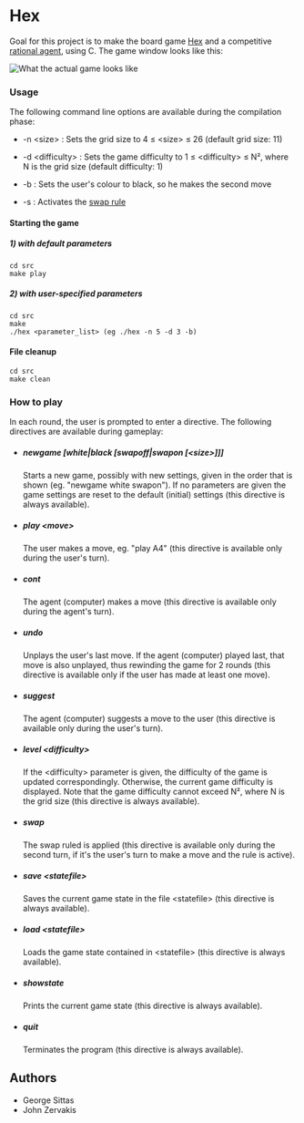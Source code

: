 # Hex
Goal for this project is to make the board game [Hex](https://en.wikipedia.org/wiki/Hex_(board_game)) and a
competitive [rational agent](https://en.wikipedia.org/wiki/Rational_agent), using C. The game window looks like this:

![What the actual game looks like](https://i.imgur.com/ybZ5tGg.png)

### Usage
The following command line options are available during the compilation phase:

- \-n \<size\> : Sets the grid size to 4 ≤ \<size\> ≤ 26 (default grid size: 11)

- \-d \<difficulty\> : Sets the game difficulty to 1 ≤ \<difficulty\> ≤ N², where N is the grid size
(default difficulty: 1)

- \-b : Sets the user's colour to black, so he makes the second move

- \-s : Activates the [swap rule](https://www.hexwiki.net/index.php/Swap_rule)

#### Starting the game
##### 1) with default parameters
```
cd src
make play
```
##### 2) with user-specified parameters
```
cd src
make
./hex <parameter_list> (eg ./hex -n 5 -d 3 -b)
```

#### File cleanup
```
cd src
make clean
```

### How to play
In each round, the user is prompted to enter a directive. The following directives are available during gameplay:

- ##### newgame [white|black [swapoff|swapon [\<size\>]]]

  Starts a new game, possibly with new settings, given in the order that is shown
  (eg. "newgame white swapon"). If no parameters are given the game settings
  are reset to the default (initial) settings (this directive is always available).

- ##### play \<move\>

  The user makes a move, eg. "play A4" (this directive is available only during the user's turn).

- ##### cont

  The agent (computer) makes a move (this directive is available only during the agent's turn).

- ##### undo

  Unplays the user's last move. If the agent (computer) played last, that move is also unplayed,
  thus rewinding the game for 2 rounds (this directive is available only if the user has made at
  least one move).

- ##### suggest

  The agent (computer) suggests a move to the user (this directive is available only during the user's turn).

- ##### level \<difficulty\>

  If the \<difficulty\> parameter is given, the difficulty of the game is updated correspondingly. Otherwise,
  the current game difficulty is displayed. Note that the game difficulty cannot exceed N², where N is the grid
  size (this directive is always available).

- ##### swap

  The swap ruled is applied (this directive is available only during the second turn, if it's the user's turn to
  make a move and the rule is active).

- ##### save \<statefile\>

  Saves the current game state in the file \<statefile\> (this directive is always available).

- ##### load \<statefile\>

  Loads the game state contained in \<statefile\> (this directive is always available).

- ##### showstate

  Prints the current game state (this directive is always available).

- ##### quit

  Terminates the program (this directive is always available).

## Authors
- George Sittas
- John Zervakis
